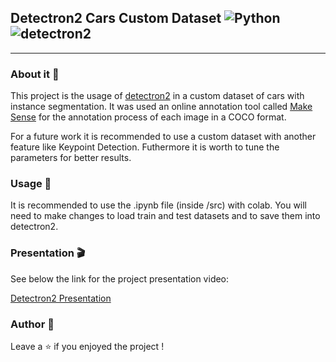 ## Detectron2 Cars Custom Dataset ![Python](https://img.shields.io/badge/python-blue?style=flat) ![detectron2](https://img.shields.io/badge/detectron2-green?style=flat)

---

### About it :bookmark_tabs:

This project is the usage of [detectron2](https://github.com/facebookresearch/detectron2) in a custom dataset of cars with instance segmentation. It was used an online annotation tool called [Make Sense](https://www.makesense.ai/) for the annotation process of each image in a COCO format.

For a future work it is recommended to use a custom dataset with another feature like Keypoint Detection. Futhermore it is worth to tune the parameters for better results.

### Usage 📝

It is recommended to use the .ipynb file (inside /src)  with colab. You will need to make changes to load train and test datasets and to save them into detectron2.

### Presentation 🎬

See below the link for the project presentation video: 

[Detectron2 Presentation](https://drive.google.com/file/d/1AK-QRvHyTuZ-OJYn7yYfAtGma646xyYv/view?usp=sharing)


### Author :rocket:

Leave a :star: if you enjoyed the project !
